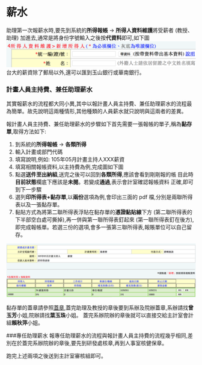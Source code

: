 # 薪水
 助理第一次報薪水時,要先到系統的**所得報帳** → **所得人資料維護**將受薪者 (教授、助理) 加進去,通常是將身份字號輸入之後按**代資料**即可,如下圖
 ![新增所得人](reimburse.addearn.png)
台大的薪資除了郵局以外,還可以匯到玉山銀行或華南銀行。


### 計畫人員主持費、兼任助理薪水

其實報薪水的流程都大同小異,其中以報計畫人員主持費、兼任助理薪水的流程最 為簡單。故先說明這兩種情形,其他種類的人員薪水就只說明與這兩者的差異。

報計畫人員主持費、兼任助理薪水的步驟如下首先需要一張報帳的單子,稱為**黏存單**,取得方法如下:

1. 到系統的**所得報帳** → **各類所得**
2. 輸入計畫或部門代碼
3. 填寫說明,例如: 105年05月計畫主持人XXX薪資 
4. 填寫相關報帳資料,以主持費為例,完成圖如下圖
5. 點選**送件至出納組**,送完之後可以回到**各類所得**,應該會看到剛剛報的帳 目此時**目前狀態**欄底下應該是**未閱**。若變成**通過**,表示會計室確認報帳資料 正確,即可到下一步驟
6. 選列**印所得表+黏存單**,以**兩份**選項為例,會印出三面的 pdf 檔,分別是兩聯所得表以及一張黏存單。
7. 黏貼方式為將第二聯所得表浮貼在黏存單的**憑證黏貼線**下方 (第二聯所得表的下半部空白處可撕掉),再一併與第一聯所得表釘起來 (第一聯所得表釘在後方),即完成報帳單。若選三份的選項,會多一張第三聯所得表,報賬單位可以自己留存。

![計畫主持費範例](reimburse.example.png)

  黏存單的蓋章請參照[蓋章](./reimburse-stamp.md),蓋完助理及教授的章後要到系辦及院辦蓋章,系辦請找**曾玉芳**小姐,院辦請找**葉玉珠**小姐。
  蓋完系辦院辦的章後就可以直接交給主計室會計組**賴秋萍**小姐。
  
###專任助理薪水
 報專任助理薪水的流程與報計畫人員主持費的流程幾乎相同,差別在於蓋完系辦院辦的章後,要先到研發處核章,再到人事室核健保章。

  跑完上述兩項之後送到主計室審核組即可。